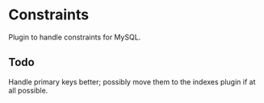 # Constraints
Plugin to handle constraints for MySQL.

## Todo
Handle primary keys better; possibly move them to the indexes plugin if at all
possible.

